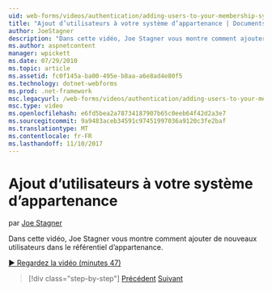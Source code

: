 ```yaml
---
uid: web-forms/videos/authentication/adding-users-to-your-membership-system
title: "Ajout d’utilisateurs à votre système d’appartenance | Documents Microsoft"
author: JoeStagner
description: "Dans cette vidéo, Joe Stagner vous montre comment ajouter de nouveaux utilisateurs dans le référentiel d’appartenance."
ms.author: aspnetcontent
manager: wpickett
ms.date: 07/29/2010
ms.topic: article
ms.assetid: fc0f145a-ba00-495e-b8aa-a6e8ad4e80f5
ms.technology: dotnet-webforms
ms.prod: .net-framework
msc.legacyurl: /web-forms/videos/authentication/adding-users-to-your-membership-system
msc.type: video
ms.openlocfilehash: e6fd5bea2a78734187907b65c0eeb64f42d2a3e7
ms.sourcegitcommit: 9a9483aceb34591c97451997036a9120c3fe2baf
ms.translationtype: MT
ms.contentlocale: fr-FR
ms.lasthandoff: 11/10/2017
---
```

<a name="adding-users-to-your-membership-system"></a>Ajout d’utilisateurs à votre système d’appartenance
====================
par [Joe Stagner](https://github.com/JoeStagner)

Dans cette vidéo, Joe Stagner vous montre comment ajouter de nouveaux utilisateurs dans le référentiel d’appartenance.

[&#9654; Regardez la vidéo (minutes 47)](https://channel9.msdn.com/Blogs/ASP-NET-Site-Videos/adding-users-to-your-membership-system)

>[!div class="step-by-step"]
[Précédent](validating-users-with-the-login-control.md)
[Suivant](logging-users-into-your-membership-system.md)
